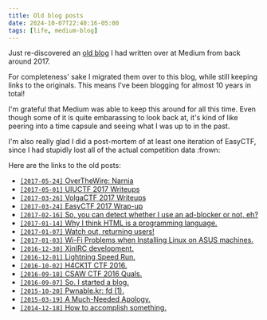 ```yaml
---
title: Old blog posts
date: 2024-10-07T22:40:16-05:00
tags: [life, medium-blog]
---
```


Just re-discovered an [old blog][1] I had written over at Medium from back around 2017.

[1]: https://medium.com/michaels-blog

For completeness' sake I migrated them over to this blog, while still keeping links to the originals.
This means I've been blogging for almost 10 years in total!

I'm grateful that Medium was able to keep this around for all this time.
Even though some of it is quite embarassing to look back at, it's kind of like peering into a time capsule and seeing what I was up to in the past.

I'm also really glad I did a post-mortem of at least one iteration of EasyCTF, since I had stupidly lost all of the actual competition data :frown:

Here are the links to the old posts:

- [`[2017-05-24]` OverTheWire: Narnia](/posts/2017-05-24_overthewire--narnia/)
- [`[2017-05-01]` UIUCTF 2017 Writeups](/posts/2017-05-01_uiuctf-2017-writeups/)
- [`[2017-03-26]` VolgaCTF 2017 Writeups](/posts/2017-03-26_volgactf-2017-writeups/)
- [`[2017-03-24]` EasyCTF 2017 Wrap-up](/posts/2017-03-24_easyctf-2017-wrap-up/)
- [`[2017-02-16]` So, you can detect whether I use an ad-blocker or not, eh?](/posts/2017-02-16_so--you-can-detect-whether-i-use-an-ad-blocker-or-not--eh/)
- [`[2017-01-14]` Why I think HTML is a programming language.](/posts/2017-01-14_why-i-think-html-is-a-programming-language/)
- [`[2017-01-07]` Watch out, returning users!](/posts/2017-01-07_watch-out--returning-users/)
- [`[2017-01-03]` Wi-Fi Problems when Installing Linux on ASUS machines.](/posts/2017-01-03_wi-fi-problems-when-installing-linux-on-asus-machines/)
- [`[2016-12-30]` XinIRC development.](/posts/2016-12-30_xinirc-development/)
- [`[2016-12-01]` Lightning Speed Run.](/posts/2016-12-01_lightning-speed-run/)
- [`[2016-10-02]` H4CK1T CTF 2016.](/posts/2016-10-02_h4ck1t-ctf-2016/)
- [`[2016-09-18]` CSAW CTF 2016 Quals.](/posts/2016-09-18_csaw-ctf-2016-quals/)
- [`[2016-09-07]` So. I started a blog.](/posts/2016-09-07_so--i-started-a-blog/)
- [`[2015-10-20]` Pwnable.kr: fd (1).](/posts/2015-10-20_pwnable-kr--fd--1/)
- [`[2015-03-19]` A Much-Needed Apology.](/posts/2015-03-19_a-much-needed-apology/)
- [`[2014-12-18]` How to accomplish something.](/posts/2014-12-28_how-to-accomplish-something/)

